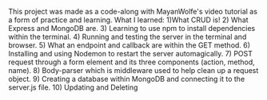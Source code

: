 This project was made as a code-along with MayanWolfe's video tutorial as a form of practice and learning. What I learned: 1)What CRUD is! 2) What Express and MongoDB are. 3) Learning to use npm to install dependencies within the terminal. 4) Running and testing the server in the terminal and browser. 5) What an endpoint and callback are within the GET method. 6) Installing and using Nodemon to restart the server automagically. 7) POST request through a form element and its three components (action, method, name). 8) Body-parser which is middleware used to help clean up a request object. 9) Creating a database within MongoDB and connecting it to the server.js file. 10) Updating and Deleting

